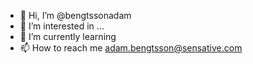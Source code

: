 - 👋 Hi, I’m @bengtssonadam
- 👀 I’m interested in ...
- 🌱 I’m currently learning  
- 📫 How to reach me adam.bengtsson@sensative.com

<!---
bengtssonadam/bengtssonadam is a ✨ special ✨ repository because its `README.md` (this file) appears on your GitHub profile.
You can click the Preview link to take a look at your changes.
--->
